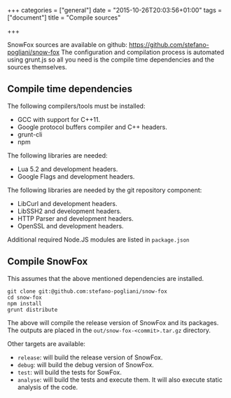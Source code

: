 +++
categories = ["general"]
date = "2015-10-26T20:03:56+01:00"
tags = ["document"]
title = "Compile sources"

+++

SnowFox sources are available on github: https://github.com/stefano-pogliani/snow-fox
The configuration and compilation process is automated using grunt.js so
all you need is the compile time dependencies and the sources themselves.


Compile time dependencies
-------------------------
The following compilers/tools must be installed:
  * GCC with support for C++11.
  * Google protocol buffers compiler and C++ headers.
  * grunt-cli
  * npm

The following libraries are needed:
  * Lua 5.2 and development headers.
  * Google Flags and development headers.

The following libraries are needed by the git repository component:
  * LibCurl and development headers.
  * LibSSH2 and development headers.
  * HTTP Parser and development headers.
  * OpenSSL and development headers.

Additional required Node.JS modules are listed in `package.json`


Compile SnowFox
---------------
This assumes that the above mentioned dependencies are installed.

    git clone git:@github.com:stefano-pogliani/snow-fox
    cd snow-fox
    npm install
    grunt distribute

The above will compile the release version of SnowFox and its packages.
The outputs are placed in the `out/snow-fox-<commit>.tar.gz` directory.

Other targets are available:
  * `release`: will build the release version of SnowFox.
  * `debug`: will build the debug version of SnowFox.
  * `test`: will build the tests for SowFox.
  * `analyse`: will build the tests and execute them.
               It will also execute static analysis of the code.
